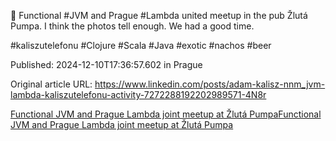 🎉 Functional #JVM and Prague #Lambda united meetup in the pub Žlutá Pumpa. I think the photos tell enough. We had a good time.


#kaliszutelefonu #Clojure #Scala #Java #exotic #nachos #beer


Published: 2024-12-10T17:36:57.602 in Prague

Original article URL: https://www.linkedin.com/posts/adam-kalisz-nnm_jvm-lambda-kaliszutelefonu-activity-7272288192202989571-4N8r

[Functional JVM and Prague Lambda joint meetup at Žlutá Pumpa](./media/functional-JVM-meetup-09122024_1.jpg)[Functional JVM and Prague Lambda joint meetup at Žlutá Pumpa](./media/functional-JVM-meetup-09122024_2.jpg)